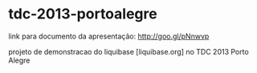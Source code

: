 tdc-2013-portoalegre
====================
link para documento da apresentação: http://goo.gl/pNnwvp

projeto de demonstracao do liquibase [liquibase.org] no TDC 2013 Porto Alegre